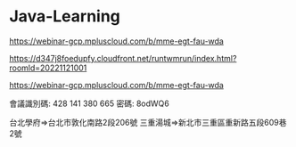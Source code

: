 # Java-Learning


https://webinar-gcp.mpluscloud.com/b/mme-egt-fau-wda



https://d347j8foedupfy.cloudfront.net/runtwmrun/index.html?roomld=20221121001

https://webinar-gcp.mpluscloud.com/b/mme-egt-fau-wda



會議識別碼: 428 141 380 665 
密碼: 8odWQ6 


台北學府=>台北市敦化南路2段206號 
三重湯城=>新北市三重區重新路五段609巷2號


